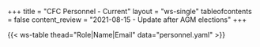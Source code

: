 +++
title = "CFC Personnel - Current"
layout = "ws-single"
tableofcontents = false
content_review = "2021-08-15 - Update after AGM elections"
+++

{{< ws-table thead="Role|Name|Email" data="personnel.yaml" >}}
